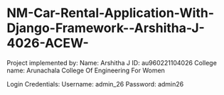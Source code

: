 # NM-Car-Rental-Application-With-Django-Framework--Arshitha-J-4026-ACEW-
Project implemented by:
Name: Arshitha J
ID: au960221104026
College name: Arunachala College Of Engineering For Women


Login Credentials:
Username: admin_26
Password: admin26
